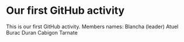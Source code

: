 # Our first GitHub activity
This is our first GitHub 
activity.
Members names:
Blancha (leader)
Atuel
Burac
Duran
Cabigon
Tarnate
